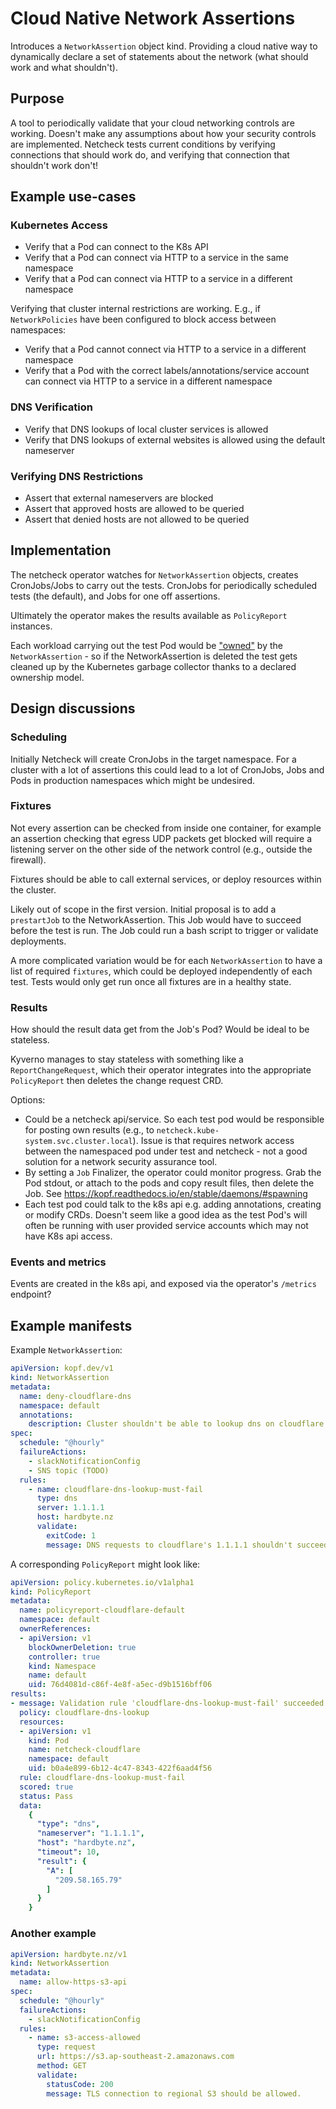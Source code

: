 # Cloud Native Network Assertions

Introduces a `NetworkAssertion` object kind. Providing a cloud native way to dynamically
declare a set of statements about the network (what should work and what shouldn't).

## Purpose

A tool to periodically validate that your cloud networking controls are working. Doesn't make
any assumptions about how your security controls are implemented. Netcheck tests current conditions
by verifying connections that should work do, and verifying that connection that shouldn't work 
don't!

## Example use-cases

### Kubernetes Access

- Verify that a Pod can connect to the K8s API
- Verify that a Pod can connect via HTTP to a service in the same namespace
- Verify that a Pod can connect via HTTP to a service in a different namespace

Verifying that cluster internal restrictions are working. E.g., if `NetworkPolicies` have been configured to block access between namespaces:

- Verify that a Pod cannot connect via HTTP to a service in a different namespace
- Verify that a Pod with the correct labels/annotations/service account can connect via HTTP to a service in a different namespace


### DNS Verification

- Verify that DNS lookups of local cluster services is allowed
- Verify that DNS lookups of external websites is allowed using the default nameserver

### Verifying DNS Restrictions

- Assert that external nameservers are blocked
- Assert that approved hosts are allowed to be queried
- Assert that denied hosts are not allowed to be queried

## Implementation

The netcheck operator watches for `NetworkAssertion` objects, creates CronJobs/Jobs to carry out the tests. CronJobs for 
periodically scheduled tests (the default), and Jobs for one off assertions.

Ultimately the operator makes the results available as `PolicyReport` instances. 

Each workload carrying out the test Pod would be ["owned"](https://kubernetes.io/docs/concepts/overview/working-with-objects/owners-dependents/) by the
`NetworkAssertion` - so if the NetworkAssertion is deleted the test gets cleaned up by the Kubernetes garbage collector 
thanks to a declared ownership model.



## Design discussions

### Scheduling

Initially Netcheck will create CronJobs in the target namespace. For a cluster with a lot of assertions this could lead
to a lot of CronJobs, Jobs and Pods in production namespaces which might be undesired.

### Fixtures

Not every assertion can be checked from inside one container, for example an assertion checking that
egress UDP packets get blocked will require a listening server on the other side of the network control 
(e.g., outside the firewall). 

Fixtures should be able to call external services, or deploy resources within the cluster. 

Likely out of scope in the first version. Initial proposal is to add a `prestartJob` to the NetworkAssertion.
This Job would have to succeed before the test is run. The Job could run a bash script to trigger or validate
deployments.

A more complicated variation would be for each `NetworkAssertion` to have a list of required `fixtures`, which could 
be deployed independently of each test. Tests would only get run once all fixtures are in a healthy state. 




### Results

How should the result data get from the Job's Pod? Would be ideal to be stateless.

Kyverno manages to stay stateless with something like a `ReportChangeRequest`, which their operator
integrates into the appropriate `PolicyReport` then deletes the change request CRD.

Options:
- Could be a netcheck api/service. So each test pod would be responsible for posting own results (e.g., to `netcheck.kube-system.svc.cluster.local`). Issue is that requires network access between the namespaced pod under test and netcheck - not a good solution for a network security assurance tool.
- By setting a `Job` Finalizer, the operator could monitor progress. Grab the Pod stdout, or attach to the pods and copy result files, then delete the Job. See https://kopf.readthedocs.io/en/stable/daemons/#spawning
- Each test pod could talk to the k8s api e.g. adding annotations, creating or modify CRDs. Doesn't seem like a good idea as the test Pod's will often be running with user provided service accounts which may not have K8s api access.

### Events and metrics

Events are created in the k8s api, and exposed via the operator's `/metrics` endpoint?

## Example manifests

Example `NetworkAssertion`:

```yaml
apiVersion: kopf.dev/v1
kind: NetworkAssertion
metadata:
  name: deny-cloudflare-dns
  namespace: default
  annotations:
    description: Cluster shouldn't be able to lookup dns on cloudflare in default namespace.
spec:
  schedule: "@hourly"
  failureActions:
    - slackNotificationConfig
    - SNS topic (TODO)
  rules:
    - name: cloudflare-dns-lookup-must-fail
      type: dns
      server: 1.1.1.1
      host: hardbyte.nz
      validate:
        exitCode: 1
        message: DNS requests to cloudflare's 1.1.1.1 shouldn't succeed.
```

A corresponding `PolicyReport` might look like:


```yaml
apiVersion: policy.kubernetes.io/v1alpha1
kind: PolicyReport
metadata:
  name: policyreport-cloudflare-default
  namespace: default
  ownerReferences:
  - apiVersion: v1
    blockOwnerDeletion: true
    controller: true
    kind: Namespace
    name: default
    uid: 76d4081d-c86f-4e8f-a5ec-d9b1516bff06
results:
- message: Validation rule 'cloudflare-dns-lookup-must-fail' succeeded.
  policy: cloudflare-dns-lookup
  resources:
  - apiVersion: v1
    kind: Pod
    name: netcheck-cloudflare
    namespace: default
    uid: b0a4e899-6b12-4c47-8343-422f6aad4f56
  rule: cloudflare-dns-lookup-must-fail
  scored: true
  status: Pass
  data:
    {
      "type": "dns",
      "nameserver": "1.1.1.1",
      "host": "hardbyte.nz",
      "timeout": 10,
      "result": {
        "A": [
          "209.58.165.79"
        ]
      }
    }


```

### Another example

```yaml
apiVersion: hardbyte.nz/v1
kind: NetworkAssertion
metadata:
  name: allow-https-s3-api
spec:
  schedule: "@hourly"
  failureActions:
    - slackNotificationConfig
  rules:
    - name: s3-access-allowed
      type: request
      url: https://s3.ap-southeast-2.amazonaws.com
      method: GET
      validate:
        statusCode: 200
        message: TLS connection to regional S3 should be allowed.
```
